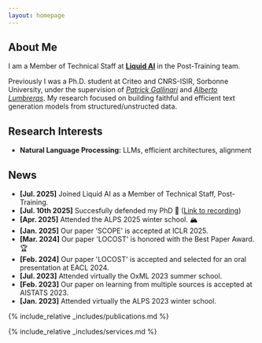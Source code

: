 ```yaml
---
layout: homepage
---
```


## About Me

I am a Member of Technical Staff at [**Liquid AI**](https://www.liquid.ai/) in the Post-Training team.

Previously I was a Ph.D. student at Criteo and CNRS-ISIR, Sorbonne University, under the supervision of [*Patrick Gallinari*](https://pages.isir.upmc.fr/gallinari/) and [*Alberto Lumbreras*](https://albertolumbreras.net/). My research focused on building faithful and efficient text generation models from structured/unstructed data.

## Research Interests

- **Natural Language Processing:** LLMs, efficient architectures, alignment

## News

- **[Jul. 2025]** Joined Liquid AI as a Member of Technical Staff, Post-Training.
- **[Jul. 10th 2025]** Succesfully defended my PhD 🎉 ([Link to recording](https://www.youtube.com/live/CYGxEinCOoY))
- **[Apr. 2025]** Attended the ALPS 2025 winter school. 🏔️
- **[Jan. 2025]** Our paper 'SCOPE' is accepted at ICLR 2025.
- **[Mar. 2024]** Our paper 'LOCOST' is honored with the Best Paper Award. :trophy:
- **[Feb. 2024]** Our paper 'LOCOST' is accepted and selected for an oral presentation at EACL 2024.
- **[Jul. 2023]** Attended virtually the OxML 2023 summer school.
- **[Feb. 2023]** Our paper on learning from multiple sources is accepted at AISTATS 2023.
- **[Jan. 2023]** Attended virtually the ALPS 2023 winter school.


{% include_relative _includes/publications.md %}

{% include_relative _includes/services.md %}
